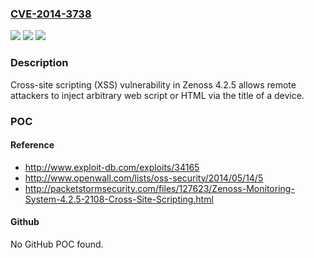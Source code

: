 ### [CVE-2014-3738](https://cve.mitre.org/cgi-bin/cvename.cgi?name=CVE-2014-3738)
![](https://img.shields.io/static/v1?label=Product&message=n%2Fa&color=blue)
![](https://img.shields.io/static/v1?label=Version&message=n%2Fa&color=blue)
![](https://img.shields.io/static/v1?label=Vulnerability&message=n%2Fa&color=brighgreen)

### Description

Cross-site scripting (XSS) vulnerability in Zenoss 4.2.5 allows remote attackers to inject arbitrary web script or HTML via the title of a device.

### POC

#### Reference
- http://www.exploit-db.com/exploits/34165
- http://www.openwall.com/lists/oss-security/2014/05/14/5
- http://packetstormsecurity.com/files/127623/Zenoss-Monitoring-System-4.2.5-2108-Cross-Site-Scripting.html

#### Github
No GitHub POC found.

